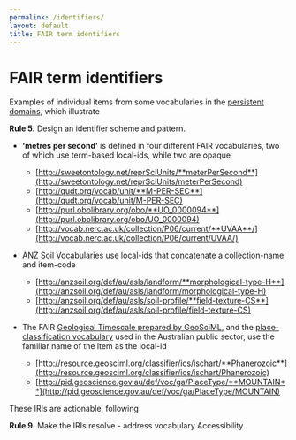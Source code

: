 ```yaml
---
permalink: /identifiers/
layout: default
title: FAIR term identifiers
---
```


# FAIR term identifiers

Examples of individual items from some vocabularies in the [persistent domains](../domains), which illustrate 

**Rule 5.** Design an identifier scheme and pattern.  

- **‘metres per second’** is defined in four different FAIR vocabularies, two of which use term-based local-ids, while two are opaque

  - [http://sweetontology.net/reprSciUnits/**meterPerSecond**](http://sweetontology.net/reprSciUnits/meterPerSecond)
  - [http://qudt.org/vocab/unit/**M-PER-SEC**](http://qudt.org/vocab/unit/M-PER-SEC)
  - [http://purl.obolibrary.org/obo/**UO_0000094**](http://purl.obolibrary.org/obo/UO_0000094)
  - [http://vocab.nerc.ac.uk/collection/P06/current/**UVAA**/](http://vocab.nerc.ac.uk/collection/P06/current/UVAA/)

- [ANZ Soil Vocabularies](http://registry.it.csiro.au/def/soil/au/asls) use local-ids that concatenate a collection-name and item-code 

  - [http://anzsoil.org/def/au/asls/landform/**morphological-type-H**](http://anzsoil.org/def/au/asls/landform/morphological-type-H)
  - [http://anzsoil.org/def/au/asls/soil-profile/**field-texture-CS**](http://anzsoil.org/def/au/asls/soil-profile/field-texture-CS)

- The FAIR [Geological Timescale prepared by GeoSciML](https://github.com/CGI-IUGS/timescale-data), and the [place-classification vocabulary](http://pid.geoscience.gov.au/def/voc/ga/PlaceType) used in the Australian public sector, use the familiar name of the item as the local-id 

  - [http://resource.geosciml.org/classifier/ics/ischart/**Phanerozoic**](http://resource.geosciml.org/classifier/ics/ischart/Phanerozoic)
  - [http://pid.geoscience.gov.au/def/voc/ga/PlaceType/**MOUNTAIN**](http://pid.geoscience.gov.au/def/voc/ga/PlaceType/MOUNTAIN)

These IRIs are actionable, following 

**Rule 9.** Make the IRIs resolve - address vocabulary Accessibility.  

